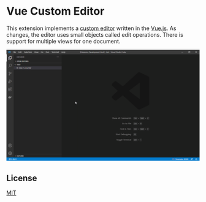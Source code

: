 # Vue Custom Editor

This extension implements a [custom editor](https://code.visualstudio.com/api/extension-guides/custom-editors) written in the [Vue.js](https://v3.vuejs.org/).
As changes, the editor uses small objects called edit operations.
There is support for multiple views for one document.

![Custom Editor Screen](./images/screen.gif)

## License

[MIT](LICENSE)
